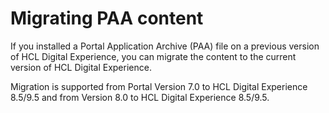 # Migrating PAA content

If you installed a Portal Application Archive \(PAA\) file on a previous version of HCL Digital Experience, you can migrate the content to the current version of HCL Digital Experience.

Migration is supported from Portal Version 7.0 to HCL Digital Experience 8.5/9.5 and from Version 8.0 to HCL Digital Experience 8.5/9.5.


